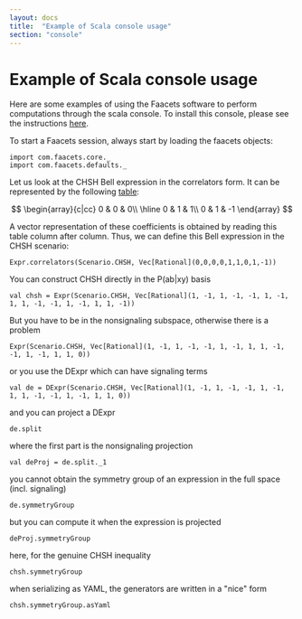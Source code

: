 ```yaml
---
layout: docs
title:  "Example of Scala console usage"
section: "console"
---
```


# Example of Scala console usage

Here are some examples of using the Faacets software to perform computations through the scala console. To install this console, please see the instructions [here](../gettingStarted.html).

To start a Faacets session, always start by loading the faacets objects:
```tut
import com.faacets.core._
import com.faacets.defaults._
```

Let us look at the CHSH Bell expression in the correlators form. It can be represented by the following [table](../overview/representations.html):

$$
\begin{array}{c|cc}
0 & 0 & 0\\
\hline
0 & 1 & 1\\
0 & 1 & -1
\end{array}
$$

A vector representation of these coefficients is obtained by reading this table column after column. Thus, we can define this Bell expression in the CHSH scenario:
```tut
Expr.correlators(Scenario.CHSH, Vec[Rational](0,0,0,0,1,1,0,1,-1))
```

You can construct CHSH directly in the P(ab|xy) basis
```tut
val chsh = Expr(Scenario.CHSH, Vec[Rational](1, -1, 1, -1, -1, 1, -1, 1, 1, -1, -1, 1, -1, 1, 1, -1))
```

But you have to be in the nonsignaling subspace, otherwise there is a problem
```tut:fail
Expr(Scenario.CHSH, Vec[Rational](1, -1, 1, -1, -1, 1, -1, 1, 1, -1, -1, 1, -1, 1, 1, 0))
```

or you use the DExpr which can have signaling terms
```tut
val de = DExpr(Scenario.CHSH, Vec[Rational](1, -1, 1, -1, -1, 1, -1, 1, 1, -1, -1, 1, -1, 1, 1, 0))
```

and you can project a DExpr
```tut
de.split
```

where the first part is the nonsignaling projection
```tut
val deProj = de.split._1
```

you cannot obtain the symmetry group of an expression in the full space (incl. signaling)
```tut:fail
de.symmetryGroup
```

but you can compute it when the expression is projected
```tut
deProj.symmetryGroup
```

here, for the genuine CHSH inequality
```tut
chsh.symmetryGroup
```

when serializing as YAML, the generators are written in a "nice" form
```tut
chsh.symmetryGroup.asYaml
```
